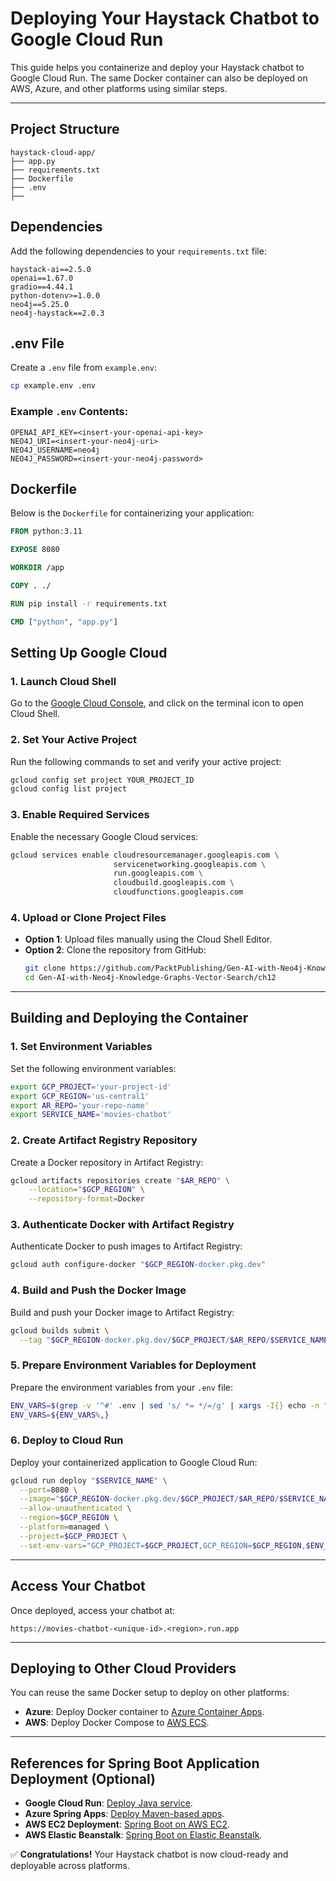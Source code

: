 # Deploying Your Haystack Chatbot to Google Cloud Run

This guide helps you containerize and deploy your Haystack chatbot to Google Cloud Run. The same Docker container can also be deployed on AWS, Azure, and other platforms using similar steps.

---

## Project Structure

```plaintext
haystack-cloud-app/
├── app.py
├── requirements.txt
├── Dockerfile
├── .env
├── 
```

## Dependencies

Add the following dependencies to your `requirements.txt` file:

```plaintext
haystack-ai==2.5.0
openai==1.67.0
gradio==4.44.1
python-dotenv>=1.0.0
neo4j==5.25.0
neo4j-haystack==2.0.3
```

## .env File

Create a `.env` file from `example.env`:

```bash
cp example.env .env
```

### Example `.env` Contents:

```plaintext
OPENAI_API_KEY=<insert-your-openai-api-key>
NEO4J_URI=<insert-your-neo4j-uri>
NEO4J_USERNAME=neo4j
NEO4J_PASSWORD=<insert-your-neo4j-password>
```

## Dockerfile

Below is the `Dockerfile` for containerizing your application:

```dockerfile
FROM python:3.11

EXPOSE 8080

WORKDIR /app

COPY . ./

RUN pip install -r requirements.txt

CMD ["python", "app.py"]
```

## Setting Up Google Cloud

### 1. Launch Cloud Shell
Go to the [Google Cloud Console](https://console.cloud.google.com/), and click on the terminal icon to open Cloud Shell.

### 2. Set Your Active Project
Run the following commands to set and verify your active project:
```bash
gcloud config set project YOUR_PROJECT_ID
gcloud config list project
```

### 3. Enable Required Services
Enable the necessary Google Cloud services:
```bash
gcloud services enable cloudresourcemanager.googleapis.com \
                       servicenetworking.googleapis.com \
                       run.googleapis.com \
                       cloudbuild.googleapis.com \
                       cloudfunctions.googleapis.com
```

### 4. Upload or Clone Project Files
- **Option 1**: Upload files manually using the Cloud Shell Editor.
- **Option 2**: Clone the repository from GitHub:
  ```bash
  git clone https://github.com/PacktPublishing/Gen-AI-with-Neo4j-Knowledge-Graphs-Vector-Search.git
  cd Gen-AI-with-Neo4j-Knowledge-Graphs-Vector-Search/ch12
  ```

---

## Building and Deploying the Container

### 1. Set Environment Variables
Set the following environment variables:
```bash
export GCP_PROJECT='your-project-id'
export GCP_REGION='us-central1'
export AR_REPO='your-repo-name'
export SERVICE_NAME='movies-chatbot'
```

### 2. Create Artifact Registry Repository
Create a Docker repository in Artifact Registry:
```bash
gcloud artifacts repositories create "$AR_REPO" \
    --location="$GCP_REGION" \
    --repository-format=Docker
```

### 3. Authenticate Docker with Artifact Registry
Authenticate Docker to push images to Artifact Registry:
```bash
gcloud auth configure-docker "$GCP_REGION-docker.pkg.dev"
```

### 4. Build and Push the Docker Image
Build and push your Docker image to Artifact Registry:
```bash
gcloud builds submit \
  --tag "$GCP_REGION-docker.pkg.dev/$GCP_PROJECT/$AR_REPO/$SERVICE_NAME"
```

### 5. Prepare Environment Variables for Deployment
Prepare the environment variables from your `.env` file:
```bash
ENV_VARS=$(grep -v '^#' .env | sed 's/ *= */=/g' | xargs -I{} echo -n "{},")
ENV_VARS=${ENV_VARS%,}
```

### 6. Deploy to Cloud Run
Deploy your containerized application to Google Cloud Run:
```bash
gcloud run deploy "$SERVICE_NAME" \
  --port=8080 \
  --image="$GCP_REGION-docker.pkg.dev/$GCP_PROJECT/$AR_REPO/$SERVICE_NAME" \
  --allow-unauthenticated \
  --region=$GCP_REGION \
  --platform=managed \
  --project=$GCP_PROJECT \
  --set-env-vars="GCP_PROJECT=$GCP_PROJECT,GCP_REGION=$GCP_REGION,$ENV_VARS"
```

---

## Access Your Chatbot
Once deployed, access your chatbot at:
```
https://movies-chatbot-<unique-id>.<region>.run.app
```

---

## Deploying to Other Cloud Providers
You can reuse the same Docker setup to deploy on other platforms:
- **Azure**: Deploy Docker container to [Azure Container Apps](https://learn.microsoft.com/en-us/azure/container-apps/).
- **AWS**: Deploy Docker Compose to [AWS ECS](https://aws.amazon.com/ecs/).

---

## References for Spring Boot Application Deployment (Optional)
- **Google Cloud Run**: [Deploy Java service](https://cloud.google.com/run/docs/quickstarts/build-and-deploy/java).
- **Azure Spring Apps**: [Deploy Maven-based apps](https://learn.microsoft.com/en-us/azure/spring-apps/).
- **AWS EC2 Deployment**: [Spring Boot on AWS EC2](https://aws.amazon.com/ec2/).
- **AWS Elastic Beanstalk**: [Spring Boot on Elastic Beanstalk](https://aws.amazon.com/elasticbeanstalk/).

✅ **Congratulations!** Your Haystack chatbot is now cloud-ready and deployable across platforms.
